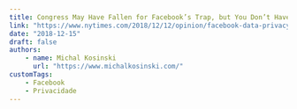 ```yaml
---
title: Congress May Have Fallen for Facebook’s Trap, but You Don’t Have To
link: "https://www.nytimes.com/2018/12/12/opinion/facebook-data-privacy-advertising.html"
date: "2018-12-15"
draft: false
authors:
    - name: Michal Kosinski
      url: "https://www.michalkosinski.com/"
customTags:
    - Facebook
    - Privacidade
---
```

